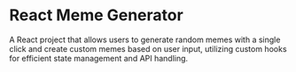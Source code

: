 # React Meme Generator
A React project that allows users to generate random memes with a single click and create custom memes based on user input, utilizing custom hooks for efficient state management and API handling.
